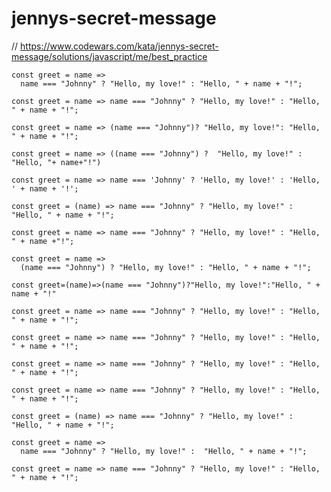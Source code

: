 # jennys-secret-message
// https://www.codewars.com/kata/jennys-secret-message/solutions/javascript/me/best_practice


```
const greet = name =>
  name === "Johnny" ? "Hello, my love!" : "Hello, " + name + "!";
```

```
const greet = name => name === "Johnny" ? "Hello, my love!" : "Hello, " + name + "!";
```

```
const greet = name => (name === "Johnny")? "Hello, my love!": "Hello, " + name + "!";
```

```
const greet = name => ((name === "Johnny") ?  "Hello, my love!" :  "Hello, "+ name+"!")
```

```
const greet = name => name === 'Johnny' ? 'Hello, my love!' : 'Hello, ' + name + '!';

```

```
const greet = (name) => name === "Johnny" ? "Hello, my love!" : "Hello, " + name + "!";
```

```
const greet = name => name === "Johnny" ? "Hello, my love!" : "Hello, " + name +"!";
```

```
const greet = name =>
  (name === "Johnny") ? "Hello, my love!" : "Hello, " + name + "!";
```

```
const greet=(name)=>(name === "Johnny")?"Hello, my love!":"Hello, " + name + "!"
```

```
const greet = name => name === "Johnny" ? "Hello, my love!" : "Hello, " + name + "!";
```

```
const greet = name => name === "Johnny" ? "Hello, my love!" : "Hello, " + name + "!";
```

```
const greet = name => name === "Johnny" ? "Hello, my love!" : "Hello, " + name + "!";
```

```
const greet = name => name === "Johnny" ? "Hello, my love!" : "Hello, " + name + "!";

```

```
const greet = (name) => name === "Johnny" ? "Hello, my love!" : "Hello, " + name + "!";

```

```
const greet = name =>
  name === "Johnny" ? "Hello, my love!" :  "Hello, " + name + "!";

```

```
const greet = name => name === "Johnny" ? "Hello, my love!" : "Hello, " + name + "!";
```
